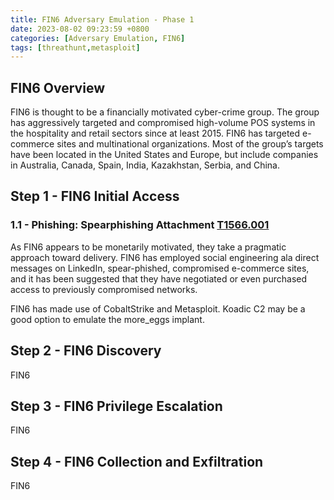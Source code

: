 ```yaml
---
title: FIN6 Adversary Emulation - Phase 1
date: 2023-08-02 09:23:59 +0800
categories: [Adversary Emulation, FIN6]
tags: [threathunt,metasploit]
---
```


## FIN6 Overview

FIN6 is thought to be a financially motivated cyber-crime group. The group has aggressively targeted and compromised high-volume POS systems in the hospitality and retail sectors since at least 2015. FIN6 has targeted e-commerce sites and multinational organizations. Most of the group’s targets have been located in the United States and Europe, but include companies in Australia, Canada, Spain, India, Kazakhstan, Serbia, and China.

## Step 1 - FIN6 Initial Access

### 1.1 - Phishing: Spearphishing Attachment [**T1566.001**](https://attack.mitre.org/techniques/T1566/001/)

As FIN6 appears to be monetarily motivated, they take a pragmatic approach toward delivery. FIN6 has employed social engineering ala direct messages on LinkedIn, spear-phished, compromised e-commerce sites, and it has been suggested that they have negotiated or even purchased access to previously compromised networks. 

FIN6 has made use of CobaltStrike and Metasploit. Koadic C2 may be a good option to emulate the more_eggs implant.

## Step 2 - FIN6 Discovery

FIN6

## Step 3 - FIN6 Privilege Escalation

FIN6

## Step 4 - FIN6 Collection and Exfiltration

FIN6